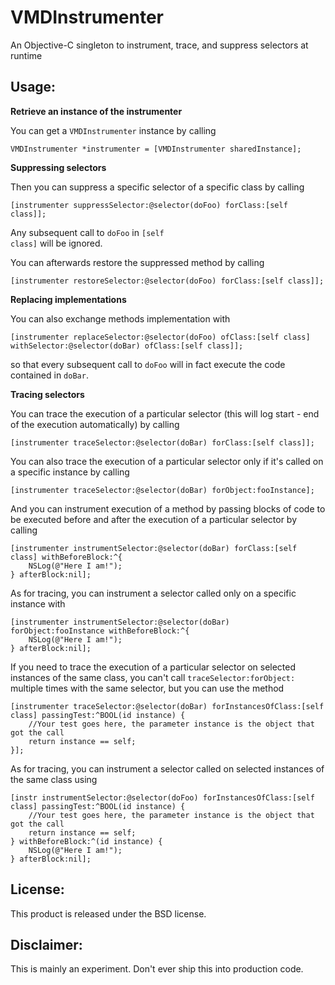 VMDInstrumenter
==============

An Objective-C singleton to instrument, trace, and suppress selectors at runtime

Usage:
--------------

**Retrieve an instance of the instrumenter**

You can get a <code>VMDInstrumenter</code> instance by calling

```
VMDInstrumenter *instrumenter = [VMDInstrumenter sharedInstance];
```

**Suppressing selectors**

Then you can suppress a specific selector of a specific class by calling

```
[instrumenter suppressSelector:@selector(doFoo) forClass:[self class]];
```

Any subsequent call to <code>doFoo</code> in <code>[self class]</code> will be ignored.

You can afterwards restore the suppressed method by calling

```
[instrumenter restoreSelector:@selector(doFoo) forClass:[self class]];
```

**Replacing implementations**

You can also exchange methods implementation with

```
[instrumenter replaceSelector:@selector(doFoo) ofClass:[self class] withSelector:@selector(doBar) ofClass:[self class]];
```

so that every subsequent call to <code>doFoo</code> will in fact execute the code contained in <code>doBar</code>.

**Tracing selectors**

You can trace the execution of a particular selector (this will log start - end of the execution automatically) by calling

```
[instrumenter traceSelector:@selector(doBar) forClass:[self class]];
```

You can also trace the execution of a particular selector only if it's called on a specific instance by calling

```
[instrumenter traceSelector:@selector(doBar) forObject:fooInstance];
```

And you can instrument execution of a method by passing blocks of code to be executed before and after the execution of a particular selector by calling

```
[instrumenter instrumentSelector:@selector(doBar) forClass:[self class] withBeforeBlock:^{
    NSLog(@"Here I am!");
} afterBlock:nil];
```

As for tracing, you can instrument a selector called only on a specific instance with

```
[instrumenter instrumentSelector:@selector(doBar) forObject:fooInstance withBeforeBlock:^{
    NSLog(@"Here I am!");
} afterBlock:nil];
```

If you need to trace the execution of a particular selector on selected instances of the same class, you can't call <code>traceSelector:forObject:</code> multiple times with the same selector, but you can use the method

```
[instrumenter traceSelector:@selector(doBar) forInstancesOfClass:[self class] passingTest:^BOOL(id instance) {
    //Your test goes here, the parameter instance is the object that got the call
    return instance == self;
}];
```

As for tracing, you can instrument a selector called on selected instances of the same class using

```
[instr instrumentSelector:@selector(doFoo) forInstancesOfClass:[self class] passingTest:^BOOL(id instance) {
    //Your test goes here, the parameter instance is the object that got the call
    return instance == self;
} withBeforeBlock:^(id instance) {
    NSLog(@"Here I am!");
} afterBlock:nil];
```

License:
--------------
This product is released under the BSD license.

Disclaimer:
--------------
This is mainly an experiment. Don't ever ship this into production code.